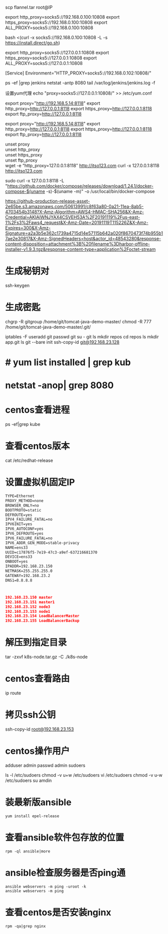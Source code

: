 scp  flannel.tar root@IP


export http_proxy=socks5://192.168.0.100:10808
export https_proxy=socks5://192.168.0.100:10808
export ALL_PROXY=socks5://192.168.0.100:10808
 

 bash <(curl -x socks5://192.168.0.100:10808 -L -s https://install.direct/go.sh)    


export http_proxy=socks5://127.0.0.1:10808
export https_proxy=socks5://127.0.0.1:10808
export ALL_PROXY=socks5://127.0.0.1:10808

[Service]
Environment="HTTP_PROXY=socks5://192.168.0.102:10808/"


ps -ef |grep jenkins
netstat -antp 8080
tail /var/log/jenkins/jenkins.log -f


设置yum代理
echo "proxy=socks5://127.0.0.1:10808/" >> /etc/yum.conf



export proxy="http://192.168.5.14:8118"
export http_proxy=http://127.0.0.1:8118
export https_proxy=http://127.0.0.1:8118
export ftp_proxy=http://127.0.0.1:8118


export proxy="http://192.168.5.14:8118"
export http_proxy=http://127.0.0.1:8118
export https_proxy=http://127.0.0.1:8118
export ftp_proxy=http://127.0.0.1:8118


unset proxy        
unset http_proxy                
unset https_proxy         
unset ftp_proxy           
wget -e “http_proxy=127.0.0.1:8118″  http://itso123.com
curl -x 127.0.0.1:8118  http://itso123.com

sudo curl  -x 127.0.0.1:8118 -L "https://github.com/docker/compose/releases/download/1.24.1/docker-compose-$(uname -s)-$(uname -m)" -o /usr/local/bin/docker-compose

https://github-production-release-asset-2e65be.s3.amazonaws.com/50613991/c8f63a80-0a21-11ea-8ab5-4703454b3148?X-Amz-Algorithm=AWS4-HMAC-SHA256&X-Amz-Credential=AKIAIWNJYAX4CSVEH53A%2F20191119%2Fus-east-1%2Fs3%2Faws4_request&X-Amz-Date=20191119T115226Z&X-Amz-Expires=300&X-Amz-Signature=a2a3b5e362c1739a4715d14e57115b642a020f8670473f74b955b17ae2e30817&X-Amz-SignedHeaders=host&actor_id=48543280&response-content-disposition=attachment%3B%20filename%3Dharbor-offline-installer-v1.9.3.tgz&response-content-type=application%2Foctet-stream
# 生成秘钥对
ssh-keygen
# 生成密匙
chgrp -R gitgroup /home/git/tomcat-java-demo-master/
chmod -R 777 /home/git/tomcat-java-demo-master/.git/

iptables -F
useradd git 
passwd git
su - git
ls
mkdir repos
cd repos
ls mkdir app.git
ls
git --bare init 
ssh-copy-id git@192.168.23.128
 # # yum list installed | grep kub
 # netstat -anop| grep 8080


 # centos查看进程
 ps -ef|grep kube



# 查看centos版本
cat  /etc/redhat-release


# 设置虚拟机固定IP
```xml
TYPE=Ethernet
PROXY_METHOD=none
BROWSER_ONLY=no
BOOTPROTO=static
DEFROUTE=yes
IPV4_FAILURE_FATAL=no
IPV6INIT=yes
IPV6_AUTOCONF=yes
IPV6_DEFROUTE=yes
IPV6_FAILURE_FATAL=no
IPV6_ADDR_GEN_MODE=stable-privacy
NAME=ens33
UUID=c17876f5-7e19-47c3-a9ef-637216681370
DEVICE=ens33
ONBOOT=yes
IPADDR=192.168.23.150
NETMASK=255.255.255.0
GATEWAY=192.168.23.2
DNS1=8.8.8.8 
```

# 
```json
192.168.23.150 master
192.168.23.151 master1
192.168.23.152 node3
192.168.23.153 node1
192.168.23.154 LoadBalancerMaster
192.168.23.155 LoadBalancerBackup
```
# 解压到指定目录
 tar -zxvf k8s-node.tar.gz  -C ./k8s-node


# centos查看路由 
ip route


# 拷贝ssh公钥
ssh-copy-id root@192.168.23.153


# centos操作用户
adduser admin
passwd admin
sudoers
 
ls -l /etc/sudoers
chmod -v u+w /etc/sudoers
vi /etc/sudoers
chmod -v u-w /etc/sudoers
su amdin



# 装最新版ansible
```
yum install epel-release
```

# 查看ansible软件包存放的位置
```
rpm -ql ansible|more
```

# ansible检查服务器是否ping通
```
ansible webservers -m ping -uroot -k
ansible webservers -m ping
```

# 查看centos是否安装nginx
```
rpm -qa|grep nginx

```